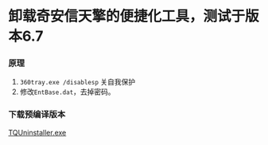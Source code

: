 
# 卸载奇安信天擎的便捷化工具，测试于版本6.7

### 原理

1. `360tray.exe /disablesp` 关自我保护
2. 修改`EntBase.dat`，去掉密码。

### 下载预编译版本
[TQUninstaller.exe]({static}/files/TQUninstaller.exe)






